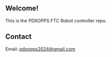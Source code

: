 ## Welcome!
This is the PDXOPPS FTC Robot controller repo.


## Contact
Email: pdxopps2024@gmail.com